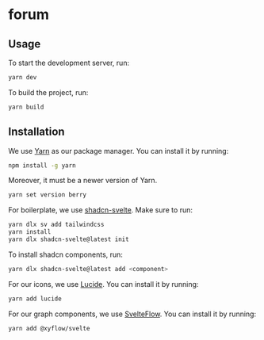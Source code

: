 # forum

## Usage

To start the development server, run:

```bash
yarn dev
```

To build the project, run:

```bash
yarn build
```

## Installation

We use [Yarn](https://yarnpkg.com) as our package manager. You can install it by running:

```bash
npm install -g yarn
```

Moreover, it must be a newer version of Yarn.

```bash
yarn set version berry
```

For boilerplate, we use [shadcn-svelte](https://www.shadcn-svelte.com/). Make sure to run:

```bash
yarn dlx sv add tailwindcss
yarn install
yarn dlx shadcn-svelte@latest init
```

To install shadcn components, run:

```bash
yarn dlx shadcn-svelte@latest add <component>
```

For our icons, we use [Lucide](https://lucide.netlify.app). You can install it by running:

```bash
yarn add lucide
```

For our graph components, we use [SvelteFlow](https://svelteflow.dev/). You can install it by running:

```bash
yarn add @xyflow/svelte
```
